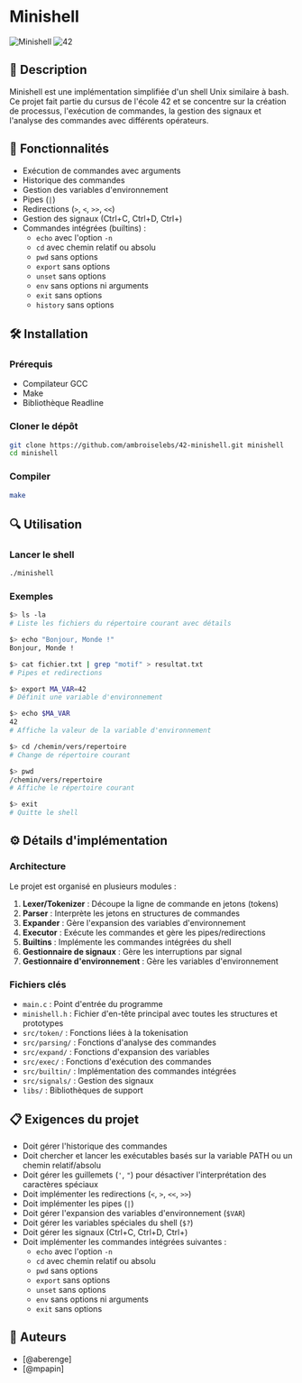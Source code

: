 # Minishell

![Minishell](https://img.shields.io/badge/Shell-Minishell-red)
![42](https://img.shields.io/badge/42-Project-brightgreen)

## 📝 Description

Minishell est une implémentation simplifiée d'un shell Unix similaire à bash. Ce projet fait partie du cursus de l'école 42 et se concentre sur la création de processus, l'exécution de commandes, la gestion des signaux et l'analyse des commandes avec différents opérateurs.

## 🚀 Fonctionnalités

- Exécution de commandes avec arguments
- Historique des commandes
- Gestion des variables d'environnement
- Pipes (`|`)
- Redirections (`>`, `<`, `>>`, `<<`)
- Gestion des signaux (Ctrl+C, Ctrl+D, Ctrl+\)
- Commandes intégrées (builtins) :
  - `echo` avec l'option `-n`
  - `cd` avec chemin relatif ou absolu
  - `pwd` sans options
  - `export` sans options
  - `unset` sans options
  - `env` sans options ni arguments
  - `exit` sans options
  - `history` sans options

## 🛠️ Installation

### Prérequis

- Compilateur GCC
- Make
- Bibliothèque Readline

### Cloner le dépôt

```bash
git clone https://github.com/ambroiselebs/42-minishell.git minishell
cd minishell
```

### Compiler

```bash
make
```

## 🔍 Utilisation

### Lancer le shell

```bash
./minishell
```

### Exemples

```bash
$> ls -la
# Liste les fichiers du répertoire courant avec détails

$> echo "Bonjour, Monde !"
Bonjour, Monde !

$> cat fichier.txt | grep "motif" > resultat.txt
# Pipes et redirections

$> export MA_VAR=42
# Définit une variable d'environnement

$> echo $MA_VAR
42
# Affiche la valeur de la variable d'environnement

$> cd /chemin/vers/repertoire
# Change de répertoire courant

$> pwd
/chemin/vers/repertoire
# Affiche le répertoire courant

$> exit
# Quitte le shell
```

## ⚙️ Détails d'implémentation

### Architecture

Le projet est organisé en plusieurs modules :

1. **Lexer/Tokenizer** : Découpe la ligne de commande en jetons (tokens)
2. **Parser** : Interprète les jetons en structures de commandes
3. **Expander** : Gère l'expansion des variables d'environnement
4. **Executor** : Exécute les commandes et gère les pipes/redirections
5. **Builtins** : Implémente les commandes intégrées du shell
6. **Gestionnaire de signaux** : Gère les interruptions par signal
7. **Gestionnaire d'environnement** : Gère les variables d'environnement

### Fichiers clés

- `main.c` : Point d'entrée du programme
- `minishell.h` : Fichier d'en-tête principal avec toutes les structures et prototypes
- `src/token/` : Fonctions liées à la tokenisation
- `src/parsing/` : Fonctions d'analyse des commandes
- `src/expand/` : Fonctions d'expansion des variables
- `src/exec/` : Fonctions d'exécution des commandes
- `src/builtin/` : Implémentation des commandes intégrées
- `src/signals/` : Gestion des signaux
- `libs/` : Bibliothèques de support

## 📋 Exigences du projet

- Doit gérer l'historique des commandes
- Doit chercher et lancer les exécutables basés sur la variable PATH ou un chemin relatif/absolu
- Doit gérer les guillemets (`'`, `"`) pour désactiver l'interprétation des caractères spéciaux
- Doit implémenter les redirections (`<`, `>`, `<<`, `>>`)
- Doit implémenter les pipes (`|`)
- Doit gérer l'expansion des variables d'environnement (`$VAR`)
- Doit gérer les variables spéciales du shell (`$?`)
- Doit gérer les signaux (Ctrl+C, Ctrl+D, Ctrl+\)
- Doit implémenter les commandes intégrées suivantes :
  - `echo` avec l'option `-n`
  - `cd` avec chemin relatif ou absolu
  - `pwd` sans options
  - `export` sans options
  - `unset` sans options
  - `env` sans options ni arguments
  - `exit` sans options

## 👥 Auteurs

- [@aberenge]
- [@mpapin]
